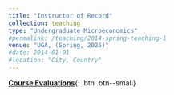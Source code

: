 ```yaml
---
title: "Instructor of Record"
collection: teaching
type: "Undergraduate Microeconomics"
#permalink: /teaching/2014-spring-teaching-1
venue: "UGA, (Spring, 2025)"
#date: 2014-01-01
#location: "City, Country"
---
```


[**Course Evaluations**](/files/Course_Evaluations_Brad_Curtis.pdf){: .btn .btn--small} 
